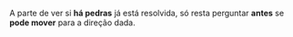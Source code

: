 A parte de ver si **há pedras** já está resolvida, só resta perguntar **antes** se **pode mover** para a direção dada.
